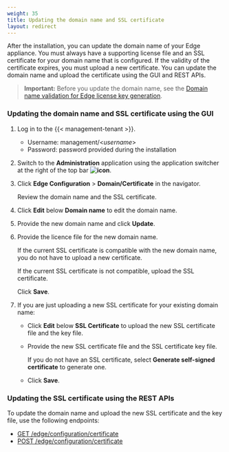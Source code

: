 ```yaml
---
weight: 35
title: Updating the domain name and SSL certificate
layout: redirect
---
```


After the installation, you can update the domain name of your Edge appliance. You must always have a supporting license file and an SSL certificate for your domain name that is configured. If the validity of the certificate expires, you must upload a new certificate. You can update the domain name and upload the certificate using the GUI and REST APIs.

>**Important:** Before you update the domain name, see the [Domain name validation for Edge license key generation](/edge/installation/#domain-name-validation-for-edge-license-key-generation).

### Updating the domain name and SSL certificate using the GUI

1. Log in to the {{< management-tenant >}}.

	- Username: management/<*username*>
	- Password: password provided during the installation

2. Switch to the **Administration** application using the application switcher at the right of the top bar **<img class="Default" src="/images/icons/switcher-icon.png" alt="icon" style="display: inline; float: none">**.

3. Click **Edge Configuration** > **Domain/Certificate** in the navigator.

   Review the domain name and the SSL certificate.

4. Click **Edit** below **Domain name** to edit the domain name.

5. Provide the new domain name and click **Update**.

6. Provide the licence file for the new domain name.

   If the current SSL certificate is compatible with the new domain name, you do not have to upload a new certificate. 

   If the current SSL certificate is not compatible, upload the SSL certificate.

   Click **Save**.

7. If you are just uploading a new SSL certificate for your existing domain name:

   - Click **Edit** below **SSL Certificate** to upload the new SSL certificate file and the key file.
   
   - Provide the new SSL certificate file and the SSL certificate key file.
   
     If you do not have an SSL certificate, select **Generate self-signed certificate** to generate one.
      
   - Click **Save**.

### Updating the SSL certificate using the REST APIs

To update the domain name and upload the new SSL certificate and the key file, use the following endpoints:

- [GET /edge/configuration/certificate](/edge/rest-api/#get-edgeconfigurationcertificate)
- [POST /edge/configuration/certificate](/edge/rest-api/#post-edgeconfigurationcertificate)
